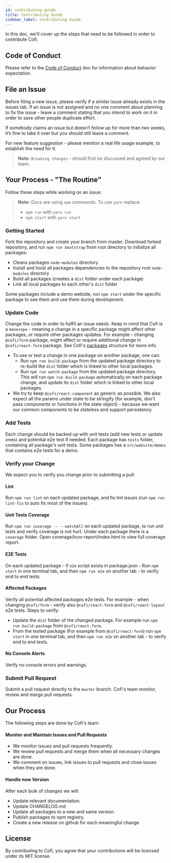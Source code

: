 ```yaml
---
id: contributing-guide
title: Contributing Guide
sidebar_label: Contributing Guide
---
```


In this doc, we'll cover up the steps that need to be followed in order to contribute Cofi.

## Code of Conduct

Please refer to the [Code of Conduct](code-of-conduct) doc for information about behavior expectation.

## File an Issue

Before filing a new issue, please verify if a similar issue already exists in the issues tab. 
If an issue is not assigned and no one comment about planning to fix the issue - leave a comment stating that you intend to work on it in order to save other people duplicate effort.

If somebody claims an issue but doesn’t follow up for more than two weeks, it’s fine to take it over but you should still leave a comment.

For new feature suggestion - please mention a real life usage example, to establish the need for it.

> **Note:** `Breaking changes` - should first be discussed and agreed by our team.

## Your Process - "The Routine"

Follow these steps while working on an issue:

> **Note:** Docs are using `npm` commands. To use `yarn` replace:
>  - `npm run` with `yarn run`
>  - `npm start` with `yarn start`

### Getting Started

Fork the repository and create your branch from master.
Download forked repository, and run `npm run bootstrap` from root directory to initialize all packages: 
- Cleans packages `node-modules` directory
- Install and hoist all packages dependencies to the repository root `node-modules` directory
- Build all packages (creates a `dist` folder under each package) 
- Link all local packages to each other's `dist` folder

Some packages include a demo website, run `npm start` under the specific package to see them and use them during development.

### Update Code

Change the code in order to fullfil an issue needs. Keep in mind that Cofi is a `monorepo` - meaning a change in a specific package might affect other packages, or require other packages updates. For example - changing `@cofi/form` package, might affect or require additional change in `@cofi/react-form` package. See Cofi's [packages](https://galhavivi.github.com/cofi/docs/packages.html) structure for more info.

- To use or test a change in one package on another package, one can:
  - Run `npm run build-package` from the updated package directory to re-build the `dist` folder which is linked to other local packages.
  - Run `npm run watch-package` from the updated package directory. This will run `npm run build-package` automatically on each package change, and update its `dist` folder which is linked to other local packages.
- We try to keep `@cofi/react-component` as generic as possible. We also expect all the params under state to be stringify (for example, don't pass components or functions in the state object) - because we want our common components to be stateless and support persistency.

### Add Tests

Each change should be backed up with unit tests (add new tests or update ones) and potential e2e test if needed. Each package has `tests` folder, containing all package's unit tests. Some packages has a `src/website/demos` that contains e2e tests for a demo.

### Verify your Change

We expect you to verify you change prior to submitting a pull:

#### Lint

Run `npm run lint` on each updated package, and fix lint issues (run `npm run lint-fix` to auto fix most of the issues).

#### Unit Tests Coverage
Run `npm run coverage -- --watchAll` on each updated package, to run unit tests and verify coverage is not hurt. Under each package there is a `coverage` folder. Open coverage/lcov-report/index.html to view full coverage report.

#### E2E Tests

On each updated package - if `e2e` script exists in package.json - Run `npm start` in one terminal tab, and then `npm run e2e` on another tab - to verify end to end tests.

#### Affected Packages

Verify all potential affected packages e2e tests. For example - when changing `@cofi/form` - verify also `@cofi/react-form` and `@cofi/react-layout` e2e tests. Steps to verify:
  - Update the `dist` folder of the changed package. For example run `npm run build-package` from `@cofi/react-form`.
  - From the tested package (For example from `@cofi/react-form`) run `npm start` in one terminal tab, and then `npm run e2e` on another tab - to verify end to end tests.

#### No Console Alerts

Verify no console errors and warnings.

### Submit Pull Request

Submit a pull request directly to the `master` branch. Cofi's team monitor, review and merge pull requests.

## Our Process

The following steps are done by Cofi's team:

#### Monitor and Maintain Issues and Pull Requests

- We monitor issues and pull requests frequently.
- We review pull requests and merge them when all necessary changes are done.
- We comment on issues, link issues to pull requests and close issues when they are done.

#### Handle new Version

After each bulk of changes we will:

- Update relevant documentation.
- Update CHANGELOG.md
- Update all packages to a new and same version.
- Publish packages to npm registry.
- Create a new release on github for each meaningful change

## License

By contributing to Cofi, you agree that your contributions will be licensed under its MIT license.